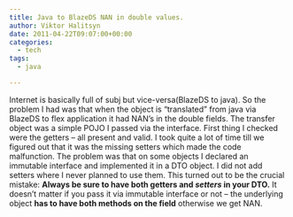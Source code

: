 ```yaml
---
title: Java to BlazeDS NAN in double values.
author: Viktor Halitsyn
date: 2011-04-22T09:07:00+00:00
categories:
  - tech
tags:
  - java

---
```

Internet is basically full of subj but vice-versa(BlazeDS to java). So the problem I had was that when the object is &#8220;translated&#8221; from java via BlazeDS to flex application it had NAN&#8217;s in the double fields. The transfer object was a simple POJO I passed via the interface. First thing I checked were the getters &#8211; all present and valid. I took quite a lot of time till we figured out that it was the missing setters which made the code malfunction. The problem was that on some objects I declared an immutable interface and implemented it in a DTO object. I did not add setters where I never planned to use them. This turned out to be the crucial mistake: **Always be sure to have both getters and _setters_ in your DTO.** It doesn&#8217;t matter if you pass it via immutable interface or not &#8211; the underlying object **has to have both methods on the field** otherwise we get NAN.